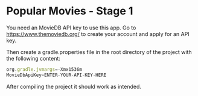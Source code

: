 # Popular Movies - Stage 1

You need an MovieDB API key to use this app. Go to https://www.themoviedb.org/ to create your account and apply for an API key.

Then create a gradle.properties file in the root directory of the project with the following content:


```javascript
org.gradle.jvmargs=-Xmx1536m
MovieDbApiKey=ENTER-YOUR-API-KEY-HERE
```
After compiling the project it should work as intended.